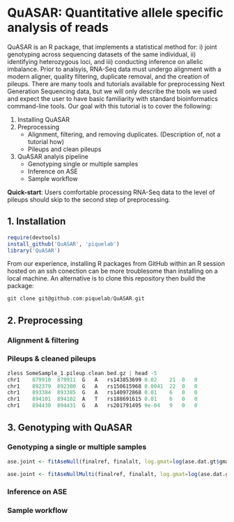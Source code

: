 # QuASAR: Quantitative allele specific analysis of reads
QuASAR is an R package, that implements a statistical method for: i) joint genotyping across sequencing datasets of the same individual, ii) identifying heterozygous loci, and iii) conducting inference on allelic imbalance. Prior to analsyis, RNA-Seq data must undergo alignment with a modern aligner, quality filtering, duplicate removal, and the creation of pileups. There are many tools and tutorials available for preprocessing Next Generation Sequencing data, but we will only describe the tools we used and expect the user to have basic familiarity with standard bioinformatics command-line tools. Our goal with this tutorial is to cover the following:

1. Installing QuASAR
2. Preprocessing 
   * Alignment, filtering, and removing duplicates. (Description of, not a tutorial how)
   * Pileups and clean pileups
3. QuASAR analyis pipeline
   * Genotyping single or multiple samples
   * Inference on ASE
   * Sample workflow

**Quick-start**: Users comfortable processing RNA-Seq data to the level of pileups should skip to the second step of preprocessing. 

## 1. Installation

```R
require(devtools)
install_github('QuASAR', 'piquelab')
library('QuASAR')
```
From our experience, installing R packages from GitHub within an R session hosted on an ssh conection can be more troublesome than installing on a local machine. An alternative is to clone this repository then build the package:

```C
git clone git@github.com:piquelab/QuASAR.git
```

## 2. Preprocessing
### Alignment & filtering
### Pileups & cleaned pileups
```C
zless SomeSample_1.pileup.clean.bed.gz | head -5
chr1	879910	879911	G	A	rs143853699	0.02	21	0	0
chr1	892379	892380	G	A	rs150615968	0.0041	22	0	0
chr1	893384	893385	G	A	rs140972868	0.01	6	0	0
chr1	894101	894102	A	T	rs188691615	0.01	6	0	0
chr1	894430	894431	G	A	rs201791495	9e-04	9	0	0
```

## 3. Genotyping with QuASAR
### Genotyping a single or multiple samples
```R
ase.joint <- fitAseNull(finalref, finalalt, log.gmat=log(ase.dat.gt$gmat))
```
```R
ase.joint <- fitAseNullMulti(finalref, finalalt, log.gmat=log(ase.dat.gt$gmat))
```


### Inference on ASE
### Sample workflow



